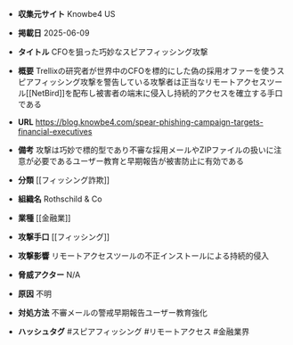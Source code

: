 - **収集元サイト**
Knowbe4 US

- **掲載日**
2025-06-09

- **タイトル**
CFOを狙った巧妙なスピアフィッシング攻撃

- **概要**
Trellixの研究者が世界中のCFOを標的にした偽の採用オファーを使うスピアフィッシング攻撃を警告している攻撃者は正当なリモートアクセスツール[[NetBird]]を配布し被害者の端末に侵入し持続的アクセスを確立する手口である

- **URL**
https://blog.knowbe4.com/spear-phishing-campaign-targets-financial-executives

- **備考**
攻撃は巧妙で標的型であり不審な採用メールやZIPファイルの扱いに注意が必要であるユーザー教育と早期報告が被害防止に有効である

- **分類**
[[フィッシング詐欺]]

- **組織名**
Rothschild & Co

- **業種**
[[金融業]]

- **攻撃手口**
[[フィッシング]]

- **攻撃影響**
リモートアクセスツールの不正インストールによる持続的侵入

- **脅威アクター**
N/A

- **原因**
不明

- **対処方法**
不審メールの警戒早期報告ユーザー教育強化

- **ハッシュタグ**
#スピアフィッシング #リモートアクセス #金融業界
